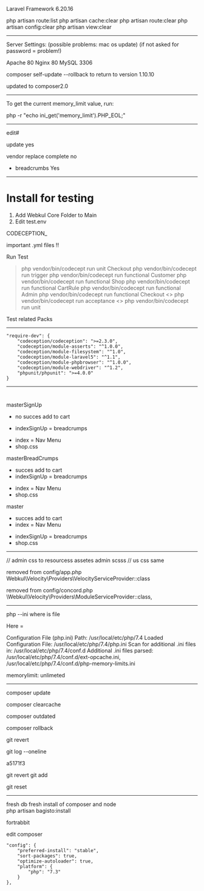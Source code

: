 Laravel Framework 6.20.16

php artisan route:list
php artisan cache:clear
php artisan route:clear
php artisan config:clear
php artisan view:clear

-----------------------------------------------------

Server Settings:
(possible problems: mac os update)
(if not asked for password = problem!)

Apache 80
Nginx 80 
MySQL 3306 

composer self-update --rollback to return to version 1.10.10

updated to composer2.0 

-----------------------------------------------------
To get the current memory_limit value, run:

php -r "echo ini_get('memory_limit').PHP_EOL;"

-----------------------------------------------------
edit#

update yes 

vendor replace complete no 

+ breadcrumbs Yes 

-----------------------------------------------------
# Install for testing 

1. Add Webkul Core Folder to Main
2. Edit test.env 

CODECEPTION_

important .yml files !!

Run Test 

> php vendor/bin/codecept run unit Checkout
> php vendor/bin/codecept run trigger
> php vendor/bin/codecept run functional Customer
> php vendor/bin/codecept run functional Shop
> php vendor/bin/codecept run functional CartRule
> php vendor/bin/codecept run functional Admin
> php vendor/bin/codecept run functional Checkout
<> php vendor/bin/codecept run acceptance
<> php vendor/bin/codecept run unit

Test related Packs 



-----------------------------------------------------

    "require-dev": {
        "codeception/codeception": ">=2.3.0",
        "codeception/module-asserts": "^1.0.0",
        "codeception/module-filesystem": "^1.0",
        "codeception/module-laravel5": "^1.1",
        "codeception/module-phpbrowser": "^1.0.0",
        "codeception/module-webdriver": "^1.2",
        "phpunit/phpunit": ">=4.0.0"
    }


-----------------------------------------------------  




# 

masterSignUp 
- no succes add to cart 
+ indexSignUp = breadcrumps 
- index = Nav Menu 
- shop.css

masterBreadCrumps
+ succes add to cart 
+ indexSignUp = breadcrumps 
- index = Nav Menu 
- shop.css

master
+ succes add to cart 
+ index = Nav Menu 
- indexSignUp = breadcrumps 
- shop.css


-----------------------------------------------------

// admin css to resourcess assetes admin scsss
// us css same 


removed from config/app.php 
Webkul\Velocity\Providers\VelocityServiceProvider::class

removed from config/concord.php 
\Webkul\Velocity\Providers\ModuleServiceProvider::class,


-----------------------------------------------------


php --ini where is file 


Here =

Configuration File (php.ini) Path: /usr/local/etc/php/7.4
Loaded Configuration File:         /usr/local/etc/php/7.4/php.ini
Scan for additional .ini files in: /usr/local/etc/php/7.4/conf.d
Additional .ini files parsed:      /usr/local/etc/php/7.4/conf.d/ext-opcache.ini,
/usr/local/etc/php/7.4/conf.d/php-memory-limits.ini

memorylimit: unlimeted

-----------------------------------------------------


composer update 

composer clearcache

composer  outdated 


composer rollback




git revert 

git log --oneline

a5171f3 



git revert git add   

git reset 




-----------------------------------------------------




fresh db
fresh install of composer and node  
php artisan bagisto:install



fortrabbit 

edit composer 


    "config": {
        "preferred-install": "stable",
        "sort-packages": true,
        "optimize-autoloader": true,
        "platform": {
            "php": "7.3"
        }
    },